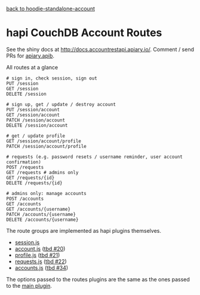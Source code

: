 [back to hoodie-standalone-account](../README.md)

# hapi CouchDB Account Routes

See the shiny docs at http://docs.accountrestapi.apiary.io/.
Comment / send PRs for [apiary.apib](https://github.com/hoodiehq/account-rest-api/blob/master/apiary.apib).

All routes at a glance

```
# sign in, check session, sign out
PUT /session
GET /session
DELETE /session

# sign up, get / update / destroy account
PUT /session/account
GET /session/account
PATCH /session/account
DELETE /session/account

# get / update profile
GET /session/account/profile
PATCH /session/account/profile

# requests (e.g. password resets / username reminder, user account confirmation)
POST /requests
GET /requests # admins only
GET /requests/{id}
DELETE /requests/{id}

# admins only: manage accounts
POST /accounts
GET /accounts
GET /accounts/{username}
PATCH /accounts/{username}
DELETE /accounts/{username}
```

The route groups are implemented as hapi plugins themselves.

- [session.js](session.js)
- [account.js](account.js) ([tbd #20](https://github.com/hoodiehq/hoodie-standalone-account/issues/20))
- [profile.js](profile.js) ([tbd #21](https://github.com/hoodiehq/hoodie-standalone-account/issues/21))
- [requests.js](requests.js) ([tbd #22](https://github.com/hoodiehq/hoodie-standalone-account/issues/22))
- [accounts.js](accounts.js) ([tbd #34](https://github.com/hoodiehq/hoodie-standalone-account/issues/34))

The options passed to the routes plugins are the same as the ones passed to the
[main plugin](../plugin/README.md).
